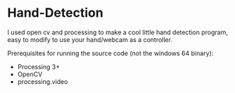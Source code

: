 # Hand-Detection
I used open cv and processing to make a cool little hand detection program, easy to modify to use your hand/webcam as a controller.

Prerequisites for running the source code (not the windows 64 binary):
- Processing 3+
- OpenCV
- processing.video
